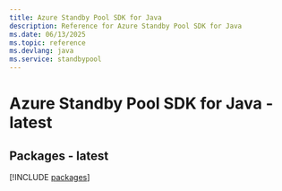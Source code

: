 ```yaml
---
title: Azure Standby Pool SDK for Java
description: Reference for Azure Standby Pool SDK for Java
ms.date: 06/13/2025
ms.topic: reference
ms.devlang: java
ms.service: standbypool
---
```

# Azure Standby Pool SDK for Java - latest
## Packages - latest
[!INCLUDE [packages](standby-pool-index.md)]